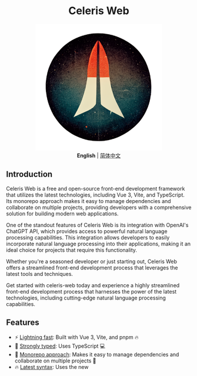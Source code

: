 <div align='center'>
<h1>Celeris Web</h1>
<img src='docs/README.assets/logo.webp' alt='celeris-web - free and open-source front-end development framework' width='344'/>
</div>

<div align='center'>
<b>English</b> | <a href="README.zh-CN.md">简体中文</a>
</div>

## Introduction
Celeris Web is a free and open-source front-end development framework that utilizes the latest technologies, including Vue 3, Vite, and TypeScript. Its monorepo approach makes it easy to manage dependencies and collaborate on multiple projects, providing developers with a comprehensive solution for building modern web applications.

One of the standout features of Celeris Web is its integration with OpenAI's ChatGPT API, which provides access to powerful natural language processing capabilities. This integration allows developers to easily incorporate natural language processing into their applications, making it an ideal choice for projects that require this functionality.

Whether you're a seasoned developer or just starting out, Celeris Web offers a streamlined front-end development process that leverages the latest tools and techniques.

Get started with celeris-web today and experience a highly streamlined front-end development process that harnesses the power of the latest technologies, including cutting-edge natural language processing capabilities.

## Features

- ⚡  [Lightning fast](https://github.com/kirklin/celeris-web#readme): Built with Vue 3, Vite, and pnpm 🔥
- 💪 [Strongly typed](https://www.typescriptlang.org/): Uses TypeScript 💻
- 📂 [Monorepo approach](https://en.wikipedia.org/wiki/Monorepo): Makes it easy to manage dependencies and collaborate on multiple projects 🤝
- 🔥 [Latest syntax](https://github.com/vuejs/rfcs/pull/227): Uses the new <script setup> syntax 🆕
- 📦 [Components auto importing](https://github.com/kirklin/celeris-web/blob/master/packages/node/vite/src/plugins/unpluginVueComponets.ts): Automatically imports components 🚚
- 📥 [APIs auto importing](https://github.com/kirklin/celeris-web/blob/master/packages/node/vite/src/plugins/unpluginAutoImport.ts): Uses unplugin-auto-import to directly import Composition API and others 📨
- 💡 [Official router](https://router.vuejs.org/): Uses Vue Router v4 🛣️
- 🎉 [Loading feedback](https://github.com/rstacruz/nprogress): Uses NProgress to provide page loading progress feedback 🔄
- 🍍 [State management](https://pinia.esm.dev/): Uses Pinia for state management 🗃️
- 📜 [Chinese font preset](https://github.com/kirklin/unocss-preset-chinese): Includes a preset for Chinese fonts 🇨🇳
- 🌍 [I18n ready](https://github.com/kirklin/celeris-web/tree/master/packages/web/locale): Ready for internationalization with locales 🌎
- ☁️ [Netlify ready](https://www.netlify.com/): Zero-config deployment on Netlify ☁️
- 🤖 Integration with [OpenAI's ChatGPT API](https://openai.com/https://openai.com/): for natural language processing 🤖

### Coding Style

- [@kirklin/eslint-config](https://github.com/kirklin/eslint-config)

### Recommended IDE Setup

- 🌪️ [WebStorm](https://www.jetbrains.com/webstorm/)
- 💻 [VSCode](https://code.visualstudio.com/)
- 💡 [Volar](https://marketplace.visualstudio.com/items?itemName=johnsoncodehk.volar)

### [packages](packages) dependency relationship

```mermaid
 graph TD
   admin{admin}
   admin --> assets
   admin --> ca-components
   admin --> components
   admin --> constants
   admin --> directives
   admin --> hooks
   admin --> locale
   admin --> request
   admin --> styles
   admin --> types
   admin --> utils
   assets
   components
   components --> assets
   components --> ca-components
   components --> constants
   components --> styles
   components --> types
   components --> utils
   ca-components
   ca-components --> constants
   ca-components --> utils
   directives
   directives --> utils
   hooks
   hooks --> types
   locale
   locale --> constants
   locale --> types
   locale --> utils
   request
   request --> constants
   request --> locale
   request --> types
   request --> utils
   types
   types --> constants
   utils
   utils --> types

```

To update the diagram above edit the README file and open a new PR with the changes.

## Bilingual Comments in Code

In the design of Celeris Web, we emphasize the readability and learnability of the code. To achieve this, each function is equipped with bilingual comments in both Chinese and English, ensuring that developers, regardless of their native language, can easily understand and learn from the code.

**Why Choose Bilingual Comments?**

1. **Global Collaboration:** In multicultural teams, bilingual comments foster better communication and collaboration, ensuring that team members can accurately comprehend the functionality and implementation of the code.

2. **Convenient Learning:** For beginners, bilingual comments provide a more user-friendly learning environment, aiding them in quickly grasping the logic and structure of the code.

3. **Developer-Friendly:** We are committed to creating a developer-friendly environment, and bilingual comments are a crucial measure we've taken to achieve this goal.

**Example:**

```typescript
   /**
    * 打开一个新的浏览器窗口
    * Open a new browser window
    *
    * @param {string} url - 要在新窗口中打开的 URL
    * The URL to open in the new window
    *
    * @param {object} options - 打开窗口的选项
    * Options for opening the window
    * @param {string} options.target - 新窗口的名称或特殊选项，默认为 "_blank"
    * @param {string} options.features - 新窗口的特性（大小，位置等），默认为 "noopener=yes,noreferrer=yes"
    */
   export function openWindow(url: string, { target = "_blank", features = "noopener=yes,noreferrer=yes" }: {
     target?: "_blank" | "_self" | "_parent" | "_top"; // 新窗口的名称或特殊选项，默认为 "_blank"
     features?: string; // 新窗口的特性（大小，位置等），默认为 "noopener=yes,noreferrer=yes"
   } = {}) {
     window.open(url, target, features);
   }
```

Through these bilingual comments, we aim to provide developers with a more enjoyable and efficient coding experience, making Celeris Web a frontend template that is truly easy to pick up and dive into.

## Benefits of Monorepo Design

**1. Easier Dependency Management:** Monorepo centralizes the management of dependencies for all projects, avoiding version conflicts between different projects and making overall dependency management clearer and simpler.

**2. Code Sharing and Reusability:** Different projects can easily share and reuse code, reducing the workload of redundant development. This is highly beneficial for maintaining code consistency and improving development efficiency.

**3. Unified Build and Deployment:** Monorepo simplifies the entire development process through a unified build and deployment workflow, reducing the complexity of configuration and management and enhancing collaboration efficiency within the development team.

**4. Unified Version Control:** With all projects in the same version control repository, version management becomes more consistent and controllable. This helps the team better track and handle version-related issues. The Monorepo design positions Celeris Web not only as an admin system template but also as a frontend web template for rapidly developing C-end products. With Celeris Web, the journey of frontend development becomes even more relaxed and enjoyable! 🚀

## Design Philosophy: Breaking the Limits of Admin Management, Focusing on C-End User Experience

In the market, most frontend templates primarily cater to the needs of B-end users, providing powerful features and flexible interfaces for enterprise management systems (Admin). However, few templates consider the characteristics of C-end products in their design, and this is where Celeris Web innovates.

**Breaking the Limits of Admin Management:**

Traditional Admin management systems prioritize data display and business management, while C-end products emphasize user experience and visual appeal. Recognizing C-end users' demands for aesthetically pleasing interfaces and smooth interactions, Celeris Web not only offers robust backend management features but also focuses on elevating the frontend interface to a higher level of user satisfaction.

**Focusing on C-End User Experience:**

Celeris Web is not just a template for admin systems; it's a frontend web template that prioritizes the user experience for C-end products. We aim to break free from the constraints of traditional Admin systems by introducing innovative design principles, ensuring that C-end products presented on the frontend deliver an outstanding user experience.

**Highlighted Features:**

- **Stylish and Aesthetic UI Design:** We prioritize visual aesthetics, utilizing modern design languages to make Celeris Web's UI not just a compilation of features but a visual feast that captivates C-end users.
- **User-Friendly Interaction Experience:** Considering the habits and needs of C-end users, Celeris Web emphasizes interactive design. Through smooth animation effects and intuitive operations, users can experience unprecedented pleasure and convenience.
- **Customizable Themes for Personalization:** Recognizing the diversity of C-end products, we provide a rich set of theme customization options, allowing each C-end project to have a unique appearance that perfectly aligns with personalized requirements.

With this unique design philosophy, Celeris Web strives to explore new possibilities in frontend development, injecting more vitality and creativity into C-end products. We believe that such innovation will garner widespread user recognition and contribute to higher product value. In the world of Celeris Web, frontend development transcends the confines of Admin systems, incorporating more exciting elements related to user experience.

## Future Development Roadmap: Targeting AIGC, Leading the Transformation of Internet Products

With the rise of Artificial Intelligence and Graph Computing (AIGC) technologies, we have decided to shift the focus of Celeris Web's development towards driving the research and implementation of AIGC-related products. This strategic decision aims to align with the wave of transformation in internet products, paving the way for new possibilities in future technological innovation.

**AIGC Technology Leading the Transformation:**

The emergence of AIGC signifies a technological revolution in the internet industry, bringing about more intelligent and interactive experiences for products. Celeris Web will actively respond to this transformation, committed to providing developers with superior tools to facilitate the creation of forward-looking AIGC applications.

**Development Focus on Templates:**

In the later stages of development, Celeris Web will pay increased attention to the research and development needs of AIGC-related products. We will introduce more functional modules tailored for artificial intelligence, enabling developers to build exceptional AIGC applications more conveniently and efficiently.

**Emphasis on Product Implementation:**

In addition to technical research and development, we will strengthen support for the implementation of AIGC products. By providing comprehensive documentation, examples, and customized services, Celeris Web aims to assist developers in seamlessly integrating AIGC technology into their actual projects, achieving an organic fusion of technological innovation and business application.

**Open Collaborative Ecosystem:**

To promote the wider application of AIGC technology, Celeris Web will actively build an open collaborative ecosystem. Collaborating closely with outstanding AIGC technology providers and developer communities, we aim to collectively drive the development of AIGC technology, contributing to the flourishing ecosystem of internet products.

The future development of Celeris Web will revolve around AIGC, and we look forward to exploring, innovating, and leading the future of internet products together with developers. Through continuous efforts and innovation, Celeris Web will become a leader in the AIGC field, empowering developers to create more intelligent and engaging internet products.

## Try it now!

### GitHub Template

[Create a repo from this template on GitHub](https://github.com/kirklin/celeris-web/generate).

### Clone to local

```bash
npx degit kirklin/celeris-web my-vite-app
cd my-vite-app
pnpm i
```

## Usage

### Development

Just run and visit http://localhost:8888

```bash
pnpm run dev
```

### Build

To build the App, run

```bash
pnpm run build
```

And you will see the generated file in `dist` that ready to be served.

### Deploy on Netlify

Go to [Netlify](https://app.netlify.com/start) and select your clone, `OK` along the way, and your App will be live in a minute.

### Docker Production Build

First, build the celeris-web image by opening the terminal in the project's root directory.

```bash
docker buildx build . -t celeris-web:latest
```

Run the image and specify port mapping with the `-p` flag.

```bash
docker run --rm -it -p 8080:80 celeris-web:latest
```

